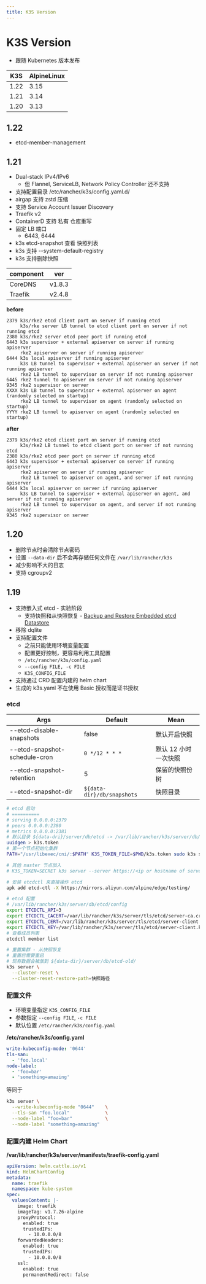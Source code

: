 ```yaml
---
title: K3S Version
---
```


# K3S Version

- 跟随 Kubernetes 版本发布

| K3S  | AlpineLinux |
| ---- | ----------- |
| 1.22 | 3.15        |
| 1.21 | 3.14        |
| 1.20 | 3.13        |

## 1.22

- etcd-member-management

## 1.21

- Dual-stack IPv4/IPv6
  - 但 Flannel, ServiceLB, Network Policy Controller 还不支持
- 支持配置目录 /etc/rancher/k3s/config.yaml.d/
- airgap 支持 zstd 压缩
- 支持 Service Account Issuer Discovery
- Traefik v2
- ContainerD 支持 私有 仓库重写
- 固定 LB 端口
  - 6443, 6444
- k3s etcd-snapshot 查看 快照列表
- k3s 支持 --system-default-registry
- k3s 支持删除快照

| component | ver    |
| --------- | ------ |
| CoreDNS   | v1.8.3 |
| Traefik   | v2.4.8 |

**before**

```
2379 k3s/rke2 etcd client port on server if running etcd
     k3s/rke server LB tunnel to etcd client port on server if not running etcd
2380 k3s/rke2 server etcd peer port if running etcd
6443 k3s supervisor + external apiserver on server if running apiserver
     rke2 apiserver on server if running apiserver
6444 k3s local apiserver if running apiserver
     k3s LB tunnel to supervisor + external apiserver on server if not running apiserver
     rke2 LB tunnel to supervisor on server if not running apiserver
6445 rke2 tunnel to apiserver on server if not running apiserver
9345 rke2 supervisor on server
XXXX k3s LB tunnel to supervisor + external apiserver on agent (randomly selected on startup)
     rke2 LB tunnel to supervisor on agent (randomly selected on startup)
YYYY rke2 LB tunnel to apiserver on agent (randomly selected on startup)
```

**after**

```
2379 k3s/rke2 etcd client port on server if running etcd
     k3s/rke2 LB tunnel to etcd client port on server if not running etcd
2380 k3s/rke2 etcd peer port on server if running etcd
6443 k3s supervisor + external apiserver on server if running apiserver
     rke2 apiserver on server if running apiserver
     rke2 LB tunnel to apiserver on agent, and server if not running apiserver
6444 k3s local apiserver on server if running apiserver
     k3s LB tunnel to supervisor + external apiserver on agent, and server if not running apiserver
     rke2 LB tunnel to supervisor on agent, and server if not running apiserver
9345 rke2 supervisor on server
```

## 1.20

- 删除节点时会清除节点密码
- 设置 `--data-dir` 后不会再存储任何文件在 `/var/lib/rancher/k3s`
- 减少影响不大的日志
- 支持 cgroupv2

## 1.19

- 支持嵌入式 etcd - 实验阶段
  - 支持快照和从快照恢复 - [Backup and Restore Embedded etcd Datastore](https://rancher.com/docs/k3s/latest/en/backup-restore/)
- 移除 dqlite
- 支持配置文件
  - 之前只能使用环境变量配置
  - 配置更好控制，更容易利用工具配置
  - `/etc/rancher/k3s/config.yaml`
  - `--config FILE, -c FILE`
  - `K3S_CONFIG_FILE`
- 支持通过 CRD 配置内建的 helm chart
- 生成的 k3s.yaml 不在使用 Basic 授权而是证书授权

### etcd

| Args                          | Default                    | Mean                 |
| ----------------------------- | -------------------------- | -------------------- |
| --etcd-disable-snapshots      | false                      | 默认开启快照         |
| --etcd-snapshot-schedule-cron | `0 */12 * * *`             | 默认 12 小时一次快照 |
| --etcd-snapshot-retention     | 5                          | 保留的快照份树       |
| --etcd-snapshot-dir           | `${data-dir}/db/snapshots` | 快照目录             |

```bash
# etcd 启动
# ==========
# serving 0.0.0.0:2379
# peers 0.0.0.0:2380
# metrics 0.0.0.0:2381
# 默认目录 ${data-dri}/server/db/etcd -> /var/lib/rancher/k3s/server/db/etcd
uuidgen > k3s.token
# 第一个节点初始化集群
PATH="/usr/libexec/cni/:$PATH" K3S_TOKEN_FILE=$PWD/k3s.token sudo k3s server --cluster-init --docker

# 其他 master 节点加入
# K3S_TOKEN=SECRET k3s server --server https://<ip or hostname of server1>:6443

# 安装 etcdctl 来直接操作 etcd
apk add etcd-ctl -X https://mirrors.aliyun.com/alpine/edge/testing/

# etcd 配置
# /var/lib/rancher/k3s/server/db/etcd/config
export ETCDCTL_API=3
export ETCDCTL_CACERT=/var/lib/rancher/k3s/server/tls/etcd/server-ca.crt
export ETCDCTL_CERT=/var/lib/rancher/k3s/server/tls/etcd/server-client.crt
export ETCDCTL_KEY=/var/lib/rancher/k3s/server/tls/etcd/server-client.key
# 查看成员列表
etcdctl member list

# 重置集群 - 从快照恢复
# 重置后需要重启
# 现有数据会被放到 ${data-dir}/server/db/etcd-old/
k3s server \
  --cluster-reset \
  --cluster-reset-restore-path=快照路径
```

### 配置文件

- 环境变量指定 `K3S_CONFIG_FILE`
- 参数指定 `--config FILE`, `-c FILE`
- 默认位置 `/etc/rancher/k3s/config.yaml`

**/etc/rancher/k3s/config.yaml**

```yaml
write-kubeconfig-mode: '0644'
tls-san:
  - 'foo.local'
node-label:
  - 'foo=bar'
  - 'something=amazing'
```

等同于

```bash
k3s server \
  --write-kubeconfig-mode "0644"    \
  --tls-san "foo.local"             \
  --node-label "foo=bar"            \
  --node-label "something=amazing"
```

### 配置内建 Helm Chart

**/var/lib/rancher/k3s/server/manifests/traefik-config.yaml**

```yaml
apiVersion: helm.cattle.io/v1
kind: HelmChartConfig
metadata:
  name: traefik
  namespace: kube-system
spec:
  valuesContent: |-
    image: traefik
    imageTag: v1.7.26-alpine
    proxyProtocol:
      enabled: true
      trustedIPs:
        - 10.0.0.0/8
    forwardedHeaders:
      enabled: true
      trustedIPs:
        - 10.0.0.0/8
    ssl:
      enabled: true
      permanentRedirect: false
```

